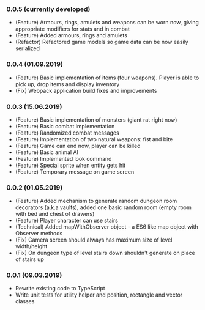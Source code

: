 ### 0.0.5 (currently developed)
* (Feature)  Armours, rings, amulets and weapons can be worn now, giving appropriate modifiers for stats and in combat
* (Feature)  Added armours, rings and amulets
* (Refactor) Refactored game models so game data can be now easily serialized
### 0.0.4 (01.09.2019)
* (Feature) Basic implementation of items (four weapons). Player is able to pick up, drop items and display inventory 
* (Fix)     Webpack application build fixes and improvements
### 0.0.3 (15.06.2019)
* (Feature) Basic implementation of monsters (giant rat right now)
* (Feature) Basic combat implementation
* (Feature) Randomized combat messages
* (Feature) Implementation of two natural weapons: fist and bite
* (Feature) Game can end now, player can be killed
* (Feature) Basic animal AI
* (Feature) Implemented look command
* (Feature) Special sprite when entity gets hit
* (Feature) Temporary message on game screen
### 0.0.2 (01.05.2019)
* (Feature) Added mechanism to generate random dungeon room decorators (a.k.a vaults), added
one basic random room (empty room with bed and chest of drawers)
* (Feature) Player character can use stairs
* (Technical) Added mapWithObserver object - a ES6 like map object with Observer methods
* (Fix) Camera screen should always has maximum size of level width/height
* (Fix) On dungeon type of level stairs down shouldn't generate on place of stairs up
### 0.0.1 (09.03.2019)
* Rewrite existing code to TypeScript
* Write unit tests for utility helper and position, rectangle and vector classes
